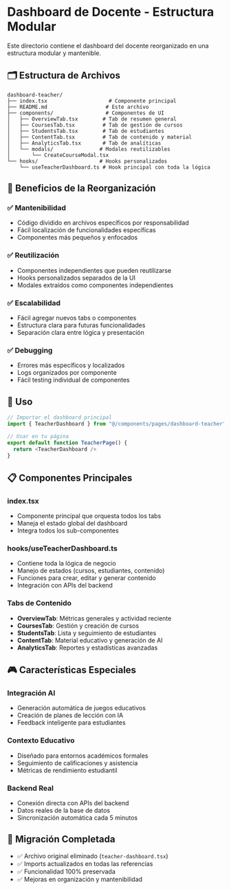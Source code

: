 # Dashboard de Docente - Estructura Modular

Este directorio contiene el dashboard del docente reorganizado en una estructura modular y mantenible.

## 🗂️ Estructura de Archivos

```
dashboard-teacher/
├── index.tsx                    # Componente principal
├── README.md                   # Este archivo
├── components/                 # Componentes de UI
│   ├── OverviewTab.tsx        # Tab de resumen general
│   ├── CoursesTab.tsx         # Tab de gestión de cursos
│   ├── StudentsTab.tsx        # Tab de estudiantes
│   ├── ContentTab.tsx         # Tab de contenido y material
│   ├── AnalyticsTab.tsx       # Tab de analíticas
│   └── modals/               # Modales reutilizables
│       └── CreateCourseModal.tsx
└── hooks/                    # Hooks personalizados
    └── useTeacherDashboard.ts # Hook principal con toda la lógica
```

## 🎯 Beneficios de la Reorganización

### ✅ **Mantenibilidad**
- Código dividido en archivos específicos por responsabilidad
- Fácil localización de funcionalidades específicas
- Componentes más pequeños y enfocados

### ✅ **Reutilización**
- Componentes independientes que pueden reutilizarse
- Hooks personalizados separados de la UI
- Modales extraídos como componentes independientes

### ✅ **Escalabilidad**
- Fácil agregar nuevos tabs o componentes
- Estructura clara para futuras funcionalidades
- Separación clara entre lógica y presentación

### ✅ **Debugging**
- Errores más específicos y localizados
- Logs organizados por componente
- Fácil testing individual de componentes

## 🔧 Uso

```typescript
// Importar el dashboard principal
import { TeacherDashboard } from "@/components/pages/dashboard-teacher"

// Usar en tu página
export default function TeacherPage() {
  return <TeacherDashboard />
}
```

## 📋 Componentes Principales

### **index.tsx**
- Componente principal que orquesta todos los tabs
- Maneja el estado global del dashboard
- Integra todos los sub-componentes

### **hooks/useTeacherDashboard.ts**
- Contiene toda la lógica de negocio
- Manejo de estados (cursos, estudiantes, contenido)
- Funciones para crear, editar y generar contenido
- Integración con APIs del backend

### **Tabs de Contenido**
- **OverviewTab**: Métricas generales y actividad reciente
- **CoursesTab**: Gestión y creación de cursos
- **StudentsTab**: Lista y seguimiento de estudiantes
- **ContentTab**: Material educativo y generación de AI
- **AnalyticsTab**: Reportes y estadísticas avanzadas

## 🎮 Características Especiales

### **Integración AI**
- Generación automática de juegos educativos
- Creación de planes de lección con IA
- Feedback inteligente para estudiantes

### **Contexto Educativo**
- Diseñado para entornos académicos formales
- Seguimiento de calificaciones y asistencia
- Métricas de rendimiento estudiantil

### **Backend Real**
- Conexión directa con APIs del backend
- Datos reales de la base de datos
- Sincronización automática cada 5 minutos

## 🔄 Migración Completada

- ✅ Archivo original eliminado (`teacher-dashboard.tsx`)
- ✅ Imports actualizados en todas las referencias
- ✅ Funcionalidad 100% preservada
- ✅ Mejoras en organización y mantenibilidad
